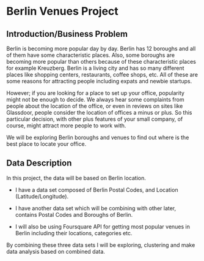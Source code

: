 # Berlin Venues Project

## Introduction/Business Problem 
Berlin is becoming more popular day by day. Berlin has 12 boroughs and all of them have some characteristic places. Also, some boroughs are becoming more popular than others because of these characteristic places for example Kreuzberg. Berlin is a living city and has so many different places like shopping centers, restaurants, coffee shops, etc. All of these are some reasons for attracting people including expats and newbie startups. 

However; if you are looking for a place to set up your office, popularity might not be enough to decide. We always hear some complaints from people about the location of the office, or even in reviews on sites like Glassdoor, people consider the location of offices a minus or plus. So this particular decision, with other plus features of your small company, of course, might attract more people to work with.

We will be exploring Berlin boroughs and venues to find out where is the best place to locate your office.

## Data Description

In this project, the data will be based on Berlin location. 

 - I have a data set composed of Berlin Postal Codes, and Location (Latitude/Longitude).
 
 - I have another data set which will be combining with other later, contains Postal Codes and Boroughs of Berlin.
 
 - I will also be using Foursquare API for getting most popular venues in Berlin including their locations, categories etc.

By combining these three data sets I will be exploring, clustering and make data analysis based on combined data.
